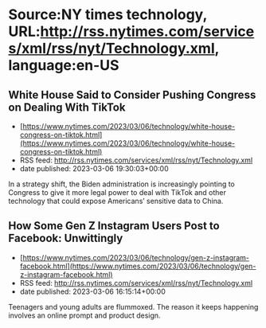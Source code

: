 # Source:NY times technology, URL:http://rss.nytimes.com/services/xml/rss/nyt/Technology.xml, language:en-US

## White House Said to Consider Pushing Congress on Dealing With TikTok
 - [https://www.nytimes.com/2023/03/06/technology/white-house-congress-on-tiktok.html](https://www.nytimes.com/2023/03/06/technology/white-house-congress-on-tiktok.html)
 - RSS feed: http://rss.nytimes.com/services/xml/rss/nyt/Technology.xml
 - date published: 2023-03-06 19:30:03+00:00

In a strategy shift, the Biden administration is increasingly pointing to Congress to give it more legal power to deal with TikTok and other technology that could expose Americans’ sensitive data to China.

## How Some Gen Z Instagram Users Post to Facebook: Unwittingly
 - [https://www.nytimes.com/2023/03/06/technology/gen-z-instagram-facebook.html](https://www.nytimes.com/2023/03/06/technology/gen-z-instagram-facebook.html)
 - RSS feed: http://rss.nytimes.com/services/xml/rss/nyt/Technology.xml
 - date published: 2023-03-06 16:15:14+00:00

Teenagers and young adults are flummoxed. The reason it keeps happening involves an online prompt and product design.

